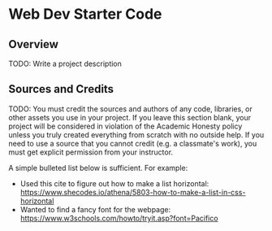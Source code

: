 # Web Dev Starter Code

## Overview

TODO: Write a project description

## Sources and Credits

TODO: You must credit the sources and authors of any code, libraries, or other
assets you use in your project. If you leave this section blank, your project
will be considered in violation of the Academic Honesty policy unless you truly
created everything from scratch with no outside help. If you need to use a
source that you cannot credit (e.g. a classmate's work), you must get explicit
permission from your instructor.

A simple bulleted list below is sufficient. For example:

- Used this cite to figure out how to make a list horizontal: https://www.shecodes.io/athena/5803-how-to-make-a-list-in-css-horizontal
- Wanted to find a fancy font for the webpage: https://www.w3schools.com/howto/tryit.asp?font=Pacifico
